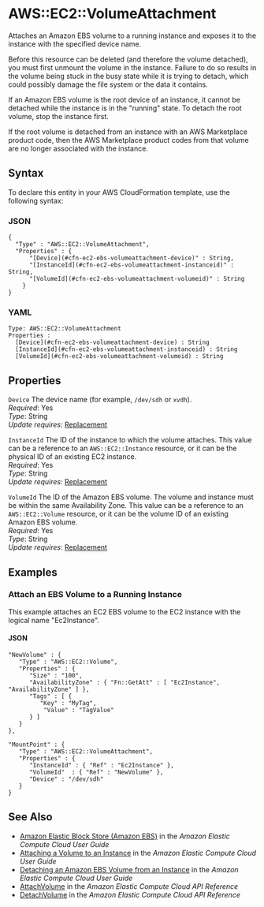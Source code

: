 # AWS::EC2::VolumeAttachment<a name="aws-properties-ec2-ebs-volumeattachment"></a>

Attaches an Amazon EBS volume to a running instance and exposes it to the instance with the specified device name\.

Before this resource can be deleted \(and therefore the volume detached\), you must first unmount the volume in the instance\. Failure to do so results in the volume being stuck in the busy state while it is trying to detach, which could possibly damage the file system or the data it contains\.

If an Amazon EBS volume is the root device of an instance, it cannot be detached while the instance is in the "running" state\. To detach the root volume, stop the instance first\.

If the root volume is detached from an instance with an AWS Marketplace product code, then the AWS Marketplace product codes from that volume are no longer associated with the instance\.

## Syntax<a name="aws-properties-ec2-ebs-volumeattachment-syntax"></a>

To declare this entity in your AWS CloudFormation template, use the following syntax:

### JSON<a name="aws-properties-ec2-ebs-volumeattachment-syntax.json"></a>

```
{
  "Type" : "AWS::EC2::VolumeAttachment",
  "Properties" : {
      "[Device](#cfn-ec2-ebs-volumeattachment-device)" : String,
      "[InstanceId](#cfn-ec2-ebs-volumeattachment-instanceid)" : String,
      "[VolumeId](#cfn-ec2-ebs-volumeattachment-volumeid)" : String
    }
}
```

### YAML<a name="aws-properties-ec2-ebs-volumeattachment-syntax.yaml"></a>

```
Type: AWS::EC2::VolumeAttachment
Properties : 
﻿  [Device](#cfn-ec2-ebs-volumeattachment-device) : String
﻿  [InstanceId](#cfn-ec2-ebs-volumeattachment-instanceid) : String
﻿  [VolumeId](#cfn-ec2-ebs-volumeattachment-volumeid) : String
```

## Properties<a name="aws-properties-ec2-ebs-volumeattachment-properties"></a>

`Device`  <a name="cfn-ec2-ebs-volumeattachment-device"></a>
The device name \(for example, `/dev/sdh` or `xvdh`\)\.  
*Required*: Yes  
*Type*: String  
*Update requires*: [Replacement](https://docs.aws.amazon.com/AWSCloudFormation/latest/UserGuide/using-cfn-updating-stacks-update-behaviors.html#update-replacement)

`InstanceId`  <a name="cfn-ec2-ebs-volumeattachment-instanceid"></a>
The ID of the instance to which the volume attaches\. This value can be a reference to an `AWS::EC2::Instance` resource, or it can be the physical ID of an existing EC2 instance\.  
*Required*: Yes  
*Type*: String  
*Update requires*: [Replacement](https://docs.aws.amazon.com/AWSCloudFormation/latest/UserGuide/using-cfn-updating-stacks-update-behaviors.html#update-replacement)

`VolumeId`  <a name="cfn-ec2-ebs-volumeattachment-volumeid"></a>
The ID of the Amazon EBS volume\. The volume and instance must be within the same Availability Zone\. This value can be a reference to an `AWS::EC2::Volume` resource, or it can be the volume ID of an existing Amazon EBS volume\.  
*Required*: Yes  
*Type*: String  
*Update requires*: [Replacement](https://docs.aws.amazon.com/AWSCloudFormation/latest/UserGuide/using-cfn-updating-stacks-update-behaviors.html#update-replacement)

## Examples<a name="aws-properties-ec2-ebs-volumeattachment--examples"></a>

### Attach an EBS Volume to a Running Instance<a name="aws-properties-ec2-ebs-volumeattachment--examples--Attach_an_EBS_Volume_to_a_Running_Instance"></a>

This example attaches an EC2 EBS volume to the EC2 instance with the logical name "Ec2Instance"\.

#### JSON<a name="aws-properties-ec2-ebs-volumeattachment--examples--Attach_an_EBS_Volume_to_a_Running_Instance--json"></a>

```
"NewVolume" : {
   "Type" : "AWS::EC2::Volume",
   "Properties" : {
      "Size" : "100",
      "AvailabilityZone" : { "Fn::GetAtt" : [ "Ec2Instance", "AvailabilityZone" ] },
      "Tags" : [ {
         "Key" : "MyTag",
          "Value" : "TagValue"
      } ]
   }
},
            
"MountPoint" : {
   "Type" : "AWS::EC2::VolumeAttachment",
   "Properties" : {
      "InstanceId" : { "Ref" : "Ec2Instance" },
      "VolumeId"  : { "Ref" : "NewVolume" },
      "Device" : "/dev/sdh"
   }
}
```

## See Also<a name="aws-properties-ec2-ebs-volumeattachment--seealso"></a>
+  [Amazon Elastic Block Store \(Amazon EBS\)](https://docs.aws.amazon.com/AWSEC2/latest/UserGuide/AmazonEBS.html) in the *Amazon Elastic Compute Cloud User Guide*
+  [Attaching a Volume to an Instance](https://docs.aws.amazon.com/AWSEC2/latest/UserGuide/ebs-attaching-volume.html) in the *Amazon Elastic Compute Cloud User Guide* 
+  [Detaching an Amazon EBS Volume from an Instance](https://docs.aws.amazon.com/AWSEC2/latest/UserGuide/ebs-detaching-volume.html) in the *Amazon Elastic Compute Cloud User Guide* 
+  [AttachVolume](https://docs.aws.amazon.com/AWSEC2/latest/APIReference/ApiReference-query-AttachVolume.html) in the *Amazon Elastic Compute Cloud API Reference* 
+  [DetachVolume](https://docs.aws.amazon.com/AWSEC2/latest/APIReference/ApiReference-query-DetachVolume.html) in the *Amazon Elastic Compute Cloud API Reference* 